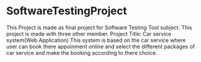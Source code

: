 # SoftwareTestingProject
This Project is made as final project for Software Testing Tool subject. This project is made with three other member.
Project Title: Car service system(Web Application)
This system is based on the car service where user can book there appoinment online and select the different packages of car service and make the booking according to there choice.
